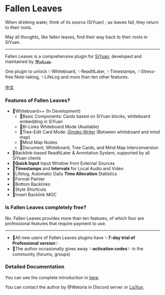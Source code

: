 # Fallen Leaves

When drinking water, think of its source (SiYuan) ; as leaves fall, they return to their roots.

May all thoughts, like fallen leaves, find their way back to their roots in SiYuan.

---

Fallen Leaves is a comprehensive plugin for [SiYuan](https://b3log.org/siyuan/?utm_source=ld246.com), developed and maintained by [𝓦𝓮𝓽𝓸𝓻𝓲𝓪](https://simplest-frontend.feishu.cn/docx/R1UxdUYPtoWVi2xapQXclJd2nUh#H5N9dK061o6R4sxUWTiccgvYnAc).

One plugin to unlock ✨Whiteboard, ✨ReadItLater, ✨Timestamps, ✨Stress-free Note-taking, ✨LifeLog and more than ten other features.

 [中文](README_zh_CN.md) 

### Features of Fallen Leaves?

- 🚧Whiteboard++ (In Development)
  - 🚀Basic Components: Cards based on SiYuan blocks, whiteboard embedding in SiYuan
  - 🛫Bi-Links Whiteboard Mode (Available)
  - 🚧Tree-Edit Card Mode: [Gingko Writer](https://gingkowriter.com/) (Between whiteboard and mind map)
  - 🚧Mind Map Nodes
  - 🚧Document, Whiteboard, Tree Cards, and Mind Map Interconversion
- 🚀Backlink-based ReadItLater & Annotation System, supported by all SiYuan clients
- 🚀**Quick Input** Input Window from External Sources
- 🚀**Timestamps** and **Intervals** for Local Audio and Video
- 🚀Lifelog, Automatic Daily **Time Allocation** Statistics
- 🚀Format Painter
- 🚀Bottom Backlinks
- 🚀Style Shortcuts
- 🚀Insert Backlink MOC


### Is Fallen Leaves completely free?

No. Fallen Leaves provides more than ten features, of which four are professional features that require payment to use.

---

- 🎉All new users of Fallen Leaves plugins have ✨**7-day trial of Professional version**✨
- 🎉The author occasionally gives away ✨**activation codes**✨ in the community (forums, groups)

### Detailed Documentation

You can see the complete introduction in [here](https://simplest-frontend.feishu.cn/docx/B3NndXHi7oLLXJxnxQmcczRsnse).

You can contact the author by @Wetoria in Discord server or [LiuYun](https://liuyun.io).
